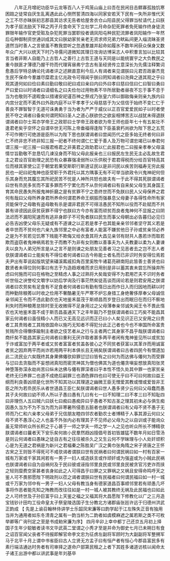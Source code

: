 <!-- { "loadSidebar": true } -->
　　八年正月增祀功臣华云龙等百八人于鸡笼山庙上曰吾在民闲目击鳏寡孤独饥寒困踣之徒常自厌生乱离遇此此心恻然誓清四海以同家安若天下民有一失所非惟代天之工不尽亦昧朕初志郡县其访求无告者给屋舍衣仓山阳县民父得罪当杖请代上曰朕为孝子屈法励天下释之丙子月食命天下立社学二月命杂犯死罪者免死输作终身徒流罪限年输作官吏受赃及杂犯死罪当罢职役者谪凤阳屯种民犯流罪者凤阳输作一年然后屯种御制资世通训成其文曰朕幼家贫亲老无资求师兄弟力畎畆间更入缁流昧圣贤道然当时善人之言彼虽不教我尝听之忽遇羣雄并起命如履氷不数年闲获众保身又数年众广大兴以统天下时乃寻儒问道微知其理日攻询访博采志人中积羣言加以比较其言当者非斯人自能乃上古哲人之善行上古哲王道与天同是以能统寰宇之大负教民之重今朕匪才薄德乃握干符而代理宵昼弗宁念古有圣经贤传立意深长为先儒注释繁词愈愚后学特总确论托谒者评之述厥直意利今后人有谒者来见谓朕曰元君否政豪杰竞生民不保命今羣雄尽糜君主亿兆政令可得闻乎朕曰罔知谒者曰尧舜之道其观之乎曰观其道何如曰俭曰素曰勤曰敬曰祀曰戎曰亲曰内曰外曰孝曰慈曰信曰仁曰智曰勇曰严曰爱曰以时谒者曰请细名之曰夫俭勿过用物素不华所居勤者昼夜不忘于事不息于当为也敬则不遑暇食以措诸安祀谨百神之祭戎乃张皇六师以御敌侮亲则亲九族内曰内宫分定而不紊外曰外政内庭不以干孝孝于父母慈慈于为父信信于始终不变仁仁于善良不罪智智于无道可诛勇勇于当为者为严严于威仪以正百官爱爱民如子以时者使民不夺之谒者曰备矣何谓罔知曰圣人之道心朕欲仿之欲妄相博苦志以战犹未得退朕谓谒者曰尔士耳亦学帝王之政耶曰士学帝王政者欲为帝王师也臣年七十有五矣壮不逢君老矣乎空怀之自谓卒世无可陈上帝垂福得逢陛下臣虽衰朽尚欲为陛下思之五荒不可作微行可绝游是臣所以为陛下思也朕谓谒者曰尝闻历代之臣多始无终者何曰非仁不终非忠不终非知三报一祀者不终何谓仁仁爱于善人及万物可谓忠竭已以奉君何谓三报一祀三报一曰报君格君之非美君之政助君以仁此报君也二曰报亲孝奉父母温情廿旨勤敬不怠恳切几谏没身而不陷父母此报亲也三曰报民左生民无主必乱故生君主之君设百官助理之民恐有众暴寡强凌弱所以乐供税于君君得税而分给百官特高其位而禄其家使公正于朝堂若果受斯职行斯道证民以是非问民以疾苦则福寿无穷此报民也一祀曰祀鬼神也臣受职于外君托以其方隅事无有不可举当欲政令兴鬼神祀何但乐其身而充其腹忘其所祀民苦不忧是人神所共怒也故夫有一于此不得其死朕谓谒者曰世有烝民多贫而不富多罪而不宁累化而不从奈何谒者曰有自来矣父母生其身国王育其命民愚失所报鬼神折磨之是有贫罪不宁之患终世而不免朕曰民人父母保养之君何有哉曰父母所养身君所养命何谓君养命王纲振而强暴息父母妻子各得性命所有家资能保守之母敢有盗母敢有杀是谓非君民不可得活愚民不知所以役而不赴赋而不共甚有诽谤因此获贫获罪不得宁也朕曰方今亦有富而顽贫而良者鬼神何不显报之曰阴法迟而不漏阳宪速而有逃非身即子不可免者朕曰民生而事父母朝出必告暮归必见归必告吉凶使父母乐无疑或有不道谏之以正若是孝子也其能亲亲邻邻者坚守其义若是者卒世而不贫何也六亲九族邻里之中必有富者人能富不嫌贫他日子孙或贫亲邻必养之是为不贫若见饥寒下贱能不欺侮又给衣食其将大昌见亲邻有财共人愚若诈而取若欺而盗窃者鬼神祸焉若生子而教不为非有女则教以善事夫为人夫教妻以柔为人妻谏夫以良为人弟兄所言是从之言不是则谏之处朋友见善者习之见恶者去之岂不志人者欤朕谓谒者曰士能矣有不得位者何谒者曰古今称能士者名而已非识时务安得位焉若夫尹出有莘说起版筑望来磻溪寗戚扣角百里奚牧牛诸葛亮耕南阳此皆善士善贤也曰数贤者未得位则何事曰有志于为造趋艰难而求日用别是非以蓄其衷未尝忘所操弃所虑曰何施而可曰在格物之至精虑人事之过熟将大矣哉安得不为君用芒夫不识时务者听世俗之谀誉咬文嚼字以妨后学询及行事茫然矣徒高谈而阔论若是则君安用之朕谓谒者曰农劳矣有足食有不足食者何谒者曰有勤有惰日出而作日入而归因地而耕以时而种勤除稂莠以时收之俭用不奢酷暑无午严寒不炉忘身措工身绝奢侈厚奉父母诚信亲邻闻王令而不违此勤农也天地鉴禾苗茂于斯顺昌而岁登日出而眠日在而归不察地利失时而种稂莠怠除时至无收微得不足身用过之父母薄奉亲邻诚失闻王令不畏此惰农也天地鉴禾苗不成于斯否昌虽通天下之丰年榖乃不登朕谓谒者曰工巧矣不能昌其家云何谒者曰虽伎精小人而已又无高见远识而正已曰小人矣见识正已又安用之曰贵者工其贵贱者工其贱依国命以施巧无知者不得犯分此正己者也今也不审国所命富贵贫贱所合得僭侈踰制主者欲之伎艺者从之行与主者两亡其身家不昌乎哉朕谓谒者曰商纤矣不能昌其家云何谒者曰重利无厌诈取者甚多两平者闲有鬼神鉴见所以或贫加于诈或富加于两平者或又贫者富富者贫盖各彼心之不同贫者获富以其革诈而用诚富者贫之因弃两平而尚诈若用两平利本俱长且无祸矣朕谓谒者曰古者四民今有僧道加此二流民业六矣既终其身果佛僊欤抑罪愆愆曰皆有之曰何为而达佛与僊何为而受罪与愆曰去贪脂而不妄想闭真阳而密灵神其为僧也佛其为道也僊贪嗔妄想放真阳张灵神堕落弥深永劫尚苦曰纵未达佛与僊有罪深者曰乎本性不悟久处其中罪一也家贫亲老终无归养罪二也道不成绝后嗣罪三也酒色罪四也曰可使无乎曰不可曰何故曰益王纲而利良善凶顽是化世所不知其功以其理道之幽微王臣无憎爱其教或憎或爱皆非王臣之所为若烝民乐从者世道昌王臣仁矣朕谓谒者曰世人愚多贤少云何曰父母蠢而愚其子夫何故曰幼不师人所以子愚曰愚有几曰有七一曰不知理二曰不孝三曰不知耻四曰非理伤人五曰贼六曰妖七曰痴曰愚痴异曰乎愚者不知古圣之理其初未必与俱生痴因愚久当为不为不当为而为非寒暑所侵患五脏者也朕谓谒者曰有父母不贤不愚子无师而乃仁和六亲孝父母弟于兄信朋友睦四邻农者勤农士者博精于人事其源云何曰父母不贤不愚淳心之人也虽不外张内必有理其子不见师必父母为之以自训或子能询众虽无常师听众所长积之于心甚于一师之学夫一师之学一人之见也听众所长不博精欤朕谓谒者曰曩者天下安乐矣何故小民羣然趋凶擅倡号首初皆雄猛不数年月如日雪汤是则云何谒者曰愚昧之徒自古有之往往被杀久之又生云何不学昧理与小人处奸顽积心是为无道之君祸是为新兴之君福秦之陈胜吴广汉之黄巾张角隋之宋子贤唐之王怀古宋之王则皆不得死可不戒欤谒者谓朕曰世有民祸者曰何谓民祸曰如一村有百家一城有万家或千家其闲若有一男子一妇人或造妖言或作顽奸或为强盗或为小贼此民祸也朕谓谒者曰自为自祸何及于民曰彼或诬指邻里良民或邻里良民被贪官污吏诈而挟之轻则糜费空家甚者丧身如此之人可得昌乎曰罪之又罪祸之又祸且安得命鸣呼天之鉴人可不畏邪愿陛下明政刑以莅之谒者谓朕曰世有民福者曰何谓民福曰如一村一城或千万家为邻中有一男子一妇人父母有教当身有德家道昌百事顺邻里若有顽愚几坏事将作恶者能先知之陏教而改往往如是一村一城人被其教终无祸及此民福也曰如此之人可终世及子孙巨富乎曰上天鉴之福之又福其将大昌愿陛下修教化以广之三月造宝钱钞计田均工役命皇太子祭皇陵选国子生分教北方诸郡庙张廵许远于归德州洪武正韵成 【 先是上谕召翰林侍讲学士乐韶凤宋濂等曰韵学起于江左殊失正音有独用当并为通用者如东冬清青之属有一韵当析为二韵者如虞模麻遮之属若斯之类不可枚举卿等广询刊定之至是书成勑宋濂为序】 四月辛卯上幸中都丁己还京五月初上择国子生年少聪敏者读书文华武英二堂谓之小秀才至是并命为御史七月已未朔日有食之诏百官闻父丧者不待报即解官命李文忠为征虏左副将军顾时为大副副将军整搠军马于北平十月上谓中书省臣曰古人立贤无方孟子曰有恒产者有恒心今郡县富民多有素行端洁通达时务者有司审择之遂命户部第民租之上者下其姓多诸道访核以闻命太子诸王出游中都以讲武事是年刘基卒 
